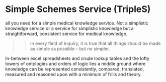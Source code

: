 # Simple Schemes Service (TripleS)
all you need for a simple medical knowledge service. Not a simplistic knowledge service or a service for simplistic knowledge but a straightforward, consistent service for medical knowledge.

>> In every field of inquiry, it is true that all things should be made as simple as possible – but no simpler.

In-between excel spreadsheets and crude lookup tables and the lofty towers of ontologies and orders of logic lies a middle ground where knowledge can be
represented consistently, compared, translated, measured and reasoned upon with a minimum of frills and theory.
